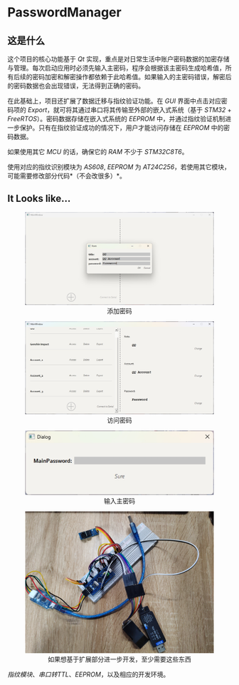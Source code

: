 # PasswordManager

## 这是什么 

这个项目的核心功能基于 *Qt* 实现，重点是对日常生活中账户密码数据的加密存储与管理。每次启动应用时必须先输入主密码，程序会根据该主密码生成哈希值，所有后续的密码加密和解密操作都依赖于此哈希值。如果输入的主密码错误，解密后的密码数据也会出现错误，无法得到正确的密码。

在此基础上，项目还扩展了数据迁移与指纹验证功能。在 *GUI* 界面中点击对应密码项的 *Export*，就可将其通过串口将其传输至外部的嵌入式系统（基于 *STM32* + *FreeRTOS*）。密码数据存储在嵌入式系统的 *EEPROM* 中，并通过指纹验证机制进一步保护。只有在指纹验证成功的情况下，用户才能访问存储在 *EEPROM* 中的密码数据。

如果使用其它 *MCU* 的话，确保它的 *RAM* 不少于 *STM32C8T6*。

使用对应的指纹识别模块为 *AS608*, *EEPROM* 为 *AT24C256*，若使用其它模块，可能需要修改部分代码*（不会改很多）*。

## It Looks like...

<figure style = "text-align: center">
    <img src = "./Core/Assets/Demo_1.png">
    <figcaption> 添加密码</figcaption>
</figure>


<figure style = "text-align: center">
    <img src = "./Core/Assets/Demo_2.png">
    <figcaption> 访问密码</figcaption>
</figure>


<figure style = "text-align: center">
    <img src = "./Core/Assets/Demo_3.png">
    <figcaption> 输入主密码</figcaption>
</figure>
<figure style = "text-align: center">
    <img src = "./Core/Assets/Demo_4.jpg">
    <figcaption>如果想基于扩展部分进一步开发，至少需要这些东西</figcaption>
</figure>

*指纹模块*、*串口转TTL*、*EEPROM*，以及相应的开发环境。

